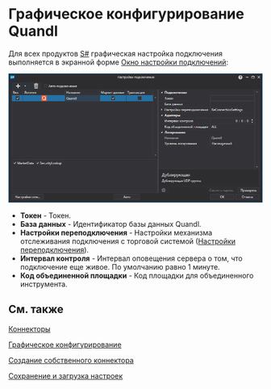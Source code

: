 # Графическое конфигурирование Quandl

Для всех продуктов [S\#](../../../../api.md) графическая настройка подключения выполняется в экранной форме [Окно настройки подключений](../../../graphical_user_interface/connection_settings_window.md):

![API GUI Settings Quandl](../../../../../images/api_gui_settings_quandl.png)

- **Токен** \- Токен.
- **База данных** \- Идентификатор базы данных Quandl. 
- **Настройки переподключения** \- Настройки механизма отслеживания подключения с торговой системой ([Настройки переподключения](../../reconnection_settings.md)). 
- **Интервал контроля** \- Интервал оповещения сервера о том, что подключение еще живое. По умолчанию равно 1 минуте. 
- **Код объединенной площадки** \- Код площадки для объединенного инструмента. 

## См. также

[Коннекторы](../../../connectors.md)

[Графическое конфигурирование](../../graphical_configuration.md)

[Создание собственного коннектора](../../creating_own_connector.md)

[Сохранение и загрузка настроек](../../save_and_load_settings.md)
